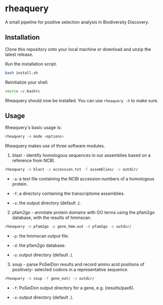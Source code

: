 # rheaquery
A small pipeline for positive selection analysis in Biodiversity Discovery.

## Installation

Clone this repository onto your local machine or download and unzip the latest
release.

Run the installation script.

```sh
bash install.sh
```

Reinitialize your shell.

```sh
source ~/.bashrc
```

Rheaquery should now be installed. You can use `rheaquery -h` to make sure.

## Usage

Rheaquery's basic usage is:

```sh
rheaquery -m mode <options>
```

Rheaquery makes use of three software modules.

1. blast - identify homologous sequences in our assemblies based on a reference
from NCBI.

```sh
rheaquery -m blast -a accession.txt -f assemblies/ -o outdir/
```

- `-a`: a text file containing the NCBI accession numbers of a homologous
protein.

- `-f`: a directory containing the transcriptome assemblies.

- `-o`: the output directory (default .).

2. pfam2go - annotate protein domains with GO terms using the pfam2go database,
with the results of hmmscan. 

```sh
rheaquery -m pfam2go -p gene_hmm.out -d pfam2go -o outdir/
```

- `-p`: the hmmscan output file.

- `-d`: the pfam2go database.

- `-o`: output directory (default .).

3. soup - parse PoSeiDon results and record amino acid positions of positively-
selected codons in a representative sequence.

```sh
rheaquery -m soup -f gene_out/ -o outdir/
```

- `-f`: PoSeiDon output directory for a gene, e.g. (results/pax6).

- `-o`: output directory (default .).
